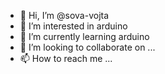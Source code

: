 - 👋 Hi, I’m @sova-vojta
- 👀 I’m interested in arduino
- 🌱 I’m currently learning arduino
- 💞️ I’m looking to collaborate on ...
- 📫 How to reach me ...

<!---
sova-vojta/sova-vojta is a ✨ special ✨ repository because its `README.md` (this file) appears on your GitHub profile.
You can click the Preview link to take a look at your changes.
--->
